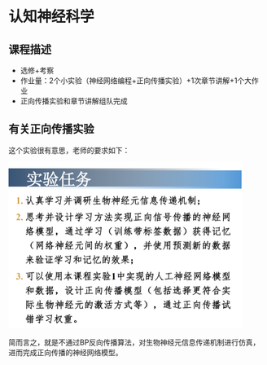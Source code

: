 # 认知神经科学



## 课程描述

- 选修+考察
- 作业量：2个小实验（神经网络编程+正向传播实验）+1次章节讲解+1个大作业
- 正向传播实验和章节讲解组队完成



## 有关正向传播实验

这个实验很有意思，老师的要求如下：

<img src="image-20220109124626528.png" alt="image-20220109124626528" style="zoom:50%;" />

简而言之，就是不通过BP反向传播算法，对生物神经元信息传递机制进行仿真，进而完成正向传播的神经网络模型。

